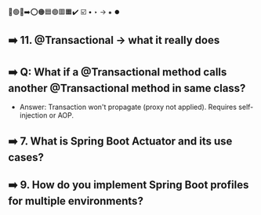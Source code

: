 🔵🟢🔴➡️⭕🟠🟦🟣🟥🟧✔️ ☑️ • ‣ → ⁕ ⏺️

## ➡️ 11. @Transactional → what it really does

## ➡️ Q: What if a @Transactional method calls another @Transactional method in same class?

- Answer: Transaction won't propagate (proxy not applied). Requires self-injection or AOP.

## ➡️ 7. What is Spring Boot Actuator and its use cases?

## ➡️ 9. How do you implement Spring Boot profiles for multiple environments?
